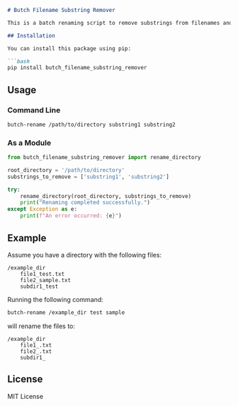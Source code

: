 ```markdown
# Butch Filename Substring Remover

This is a batch renaming script to remove substrings from filenames and directories.

## Installation

You can install this package using pip:

```bash
pip install butch_filename_substring_remover
```

## Usage

### Command Line

```bash
butch-rename /path/to/directory substring1 substring2
```

### As a Module

```python
from butch_filename_substring_remover import rename_directory

root_directory = '/path/to/directory'
substrings_to_remove = ['substring1', 'substring2']

try:
    rename_directory(root_directory, substrings_to_remove)
    print("Renaming completed successfully.")
except Exception as e:
    print(f"An error occurred: {e}")
```

## Example

Assume you have a directory with the following files:

```
/example_dir
    file1_test.txt
    file2_sample.txt
    subdir1_test
```

Running the following command:

```bash
butch-rename /example_dir test sample
```

will rename the files to:

```
/example_dir
    file1_.txt
    file2_.txt
    subdir1_
```

## License

MIT License